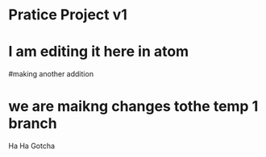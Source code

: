  # Pratice Project v1
# I am editing it here in atom

#making another addition
# we are maikng changes tothe temp 1 branch

Ha Ha Gotcha 
